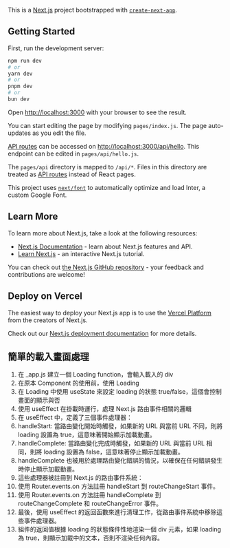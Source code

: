 This is a [Next.js](https://nextjs.org/) project bootstrapped with [`create-next-app`](https://github.com/vercel/next.js/tree/canary/packages/create-next-app).

## Getting Started

First, run the development server:

```bash
npm run dev
# or
yarn dev
# or
pnpm dev
# or
bun dev
```

Open [http://localhost:3000](http://localhost:3000) with your browser to see the result.

You can start editing the page by modifying `pages/index.js`. The page auto-updates as you edit the file.

[API routes](https://nextjs.org/docs/api-routes/introduction) can be accessed on [http://localhost:3000/api/hello](http://localhost:3000/api/hello). This endpoint can be edited in `pages/api/hello.js`.

The `pages/api` directory is mapped to `/api/*`. Files in this directory are treated as [API routes](https://nextjs.org/docs/api-routes/introduction) instead of React pages.

This project uses [`next/font`](https://nextjs.org/docs/basic-features/font-optimization) to automatically optimize and load Inter, a custom Google Font.

## Learn More

To learn more about Next.js, take a look at the following resources:

- [Next.js Documentation](https://nextjs.org/docs) - learn about Next.js features and API.
- [Learn Next.js](https://nextjs.org/learn) - an interactive Next.js tutorial.

You can check out [the Next.js GitHub repository](https://github.com/vercel/next.js/) - your feedback and contributions are welcome!

## Deploy on Vercel

The easiest way to deploy your Next.js app is to use the [Vercel Platform](https://vercel.com/new?utm_medium=default-template&filter=next.js&utm_source=create-next-app&utm_campaign=create-next-app-readme) from the creators of Next.js.

Check out our [Next.js deployment documentation](https://nextjs.org/docs/deployment) for more details.


## 簡單的載入畫面處理
1. 在 _app.js 建立一個 Loading function，會輸入載入的 div
2. 在原本 Component 的使用前，使用 Loading
3. 在 Loading 中使用 useState 來設定 loading 的狀態 true/false，這個會控制畫面的顯示與否
4. 使用 useEffect 在掛載時運行，處理 Next.js 路由事件相關的邏輯
5. 在 useEffect 中，定義了三個事件處理器：
  1. handleStart: 當路由變化開始時觸發，如果新的 URL 與當前 URL 不同，則將 loading 設置為 true，這意味著開始顯示加載動畫。
  2. handleComplete: 當路由變化完成時觸發，如果新的 URL 與當前 URL 相同，則將 loading 設置為 false，這意味著停止顯示加載動畫。
  3. handleComplete 也被用於處理路由變化錯誤的情況，以確保在任何錯誤發生時停止顯示加載動畫。
6. 這些處理器被註冊到 Next.js 的路由事件系統：
  1. 使用 Router.events.on 方法註冊 handleStart 到 routeChangeStart 事件。
  2. 使用 Router.events.on 方法註冊 handleComplete 到 routeChangeComplete 和 routeChangeError 事件。
7. 最後，使用 useEffect 的返回函數來進行清理工作，從路由事件系統中移除這些事件處理器。
8. 組件的返回值根據 loading 的狀態條件性地渲染一個 div 元素，如果 loading 為 true，則顯示加載中的文本，否則不渲染任何內容。